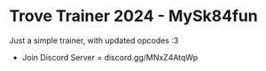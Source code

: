 # Trove Trainer 2024 - MySk84fun
Just a simple trainer, with updated opcodes :3
* Join Discord Server = discord.gg/MNxZ4AtqWp
